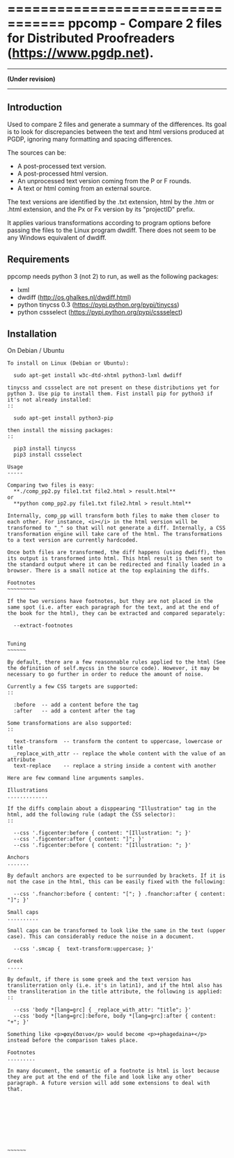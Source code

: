 =================================
ppcomp - Compare 2 files for Distributed Proofreaders (https://www.pgdp.net).
=================================

------

**(Under revision)**

------

Introduction
------------
Used to compare 2 files and generate a summary of the differences. Its goal is to look for discrepancies between the text and html versions produced at PGDP, ignoring many formatting and spacing differences.

The sources can be:
  - A post-processed text version.
  - A post-processed html version.
  - An unprocessed text version coming from the P or F rounds.
  - A text or html coming from an external source.

The text versions are identified by the .txt extension, html by the .htm or .html extension, and the Px or Fx version by its "projectID" prefix.

It applies various transformations according to program options before passing the files to the Linux program dwdiff. There does not seem to be any Windows equivalent of dwdiff.

Requirements
------------
ppcomp needs python 3 (not 2) to run, as well as the following packages:
  - lxml
  - dwdiff             (http://os.ghalkes.nl/dwdiff.html)
  - python tinycss 0.3 (https://pypi.python.org/pypi/tinycss)
  - python cssselect   (https://pypi.python.org/pypi/cssselect)

Installation
------------

On Debian /  Ubuntu
~~~~~~~~~~~~~~~~~~~~
To install on Linux (Debian or Ubuntu):

  sudo apt-get install w3c-dtd-xhtml python3-lxml dwdiff

tinycss and cssselect are not present on these distributions yet for python 3. Use pip to install them. Fist install pip for python3 if it's not already installed:
::

  sudo apt-get install python3-pip

then install the missing packages:
::

  pip3 install tinycss
  pip3 install cssselect

Usage
-----

Comparing two files is easy:
  **./comp_pp2.py file1.txt file2.html > result.html**
or
  **python comp_pp2.py file1.txt file2.html > result.html**

Internally, comp_pp will transform both files to make them closer to each other. For instance, <i></i> in the html version will be transformed to "_" so that will not generate a diff. Internally, a CSS transformation engine will take care of the html. The transformations to a text version are currently hardcoded.

Once both files are transformed, the diff happens (using dwdiff), then its output is transformed into html. This html result is then sent to the standard output where it can be redirected and finally loaded in a browser. There is a small notice at the top explaining the diffs.

Footnotes
~~~~~~~~~

If the two versions have footnotes, but they are not placed in the same spot (i.e. after each paragraph for the text, and at the end of the book for the html), they can be extracted and compared separately:

  --extract-footnotes


Tuning
~~~~~~

By default, there are a few reasonnable rules applied to the html (See the definition of self.mycss in the source code). However, it may be necessary to go further in order to reduce the amount of noise.

Currently a few CSS targets are supported:
::

  :before  -- add a content before the tag
  :after   -- add a content after the tag

Some transformations are also supported:
::

  text-transform  -- transform the content to uppercase, lowercase or title
  _replace_with_attr -- replace the whole content with the value of an attribute
  text-replace    -- replace a string inside a content with another

Here are few command line arguments samples.

Illustrations
.............

If the diffs complain about a disppearing "Illustration" tag in the
html, add the following rule (adapt the CSS selector):
::

  --css '.figcenter:before { content: "[Illustration: "; }'
  --css '.figcenter:after { content: "]"; }'
  --css '.figcenter:before { content: "[Illustration: "; }'

Anchors
.......

By default anchors are expected to be surrounded by brackets. If it is
not the case in the html, this can be easily fixed with the following:

  --css '.fnanchor:before { content: "["; } .fnanchor:after { content: "]"; }'

Small caps
..........

Small caps can be transformed to look like the same in the text (upper
case). This can considerably reduce the noise in a document.

  --css '.smcap {  text-transform:uppercase; }'

Greek
.....

By default, if there is some greek and the text version has
transliterration only (i.e. it's in latin1), and if the html also has
the transliteration in the title attribute, the following is applied:
::

  --css 'body *[lang=grc] { _replace_with_attr: "title"; }'
  --css 'body *[lang=grc]:before, body *[lang=grc]:after { content: "+"; }'

Something like <p>φαγέδαινα</p> would become <p>+phagedaina+</p>
instead before the comparison takes place.

Footnotes
.........

In many document, the semantic of a footnote is html is lost because
they are put at the end of the file and look like any other
paragraph. A future version will add some extensions to deal with
that.









~~~~~~